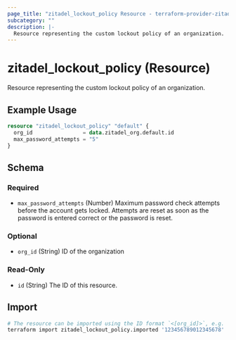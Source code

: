 ```yaml
---
page_title: "zitadel_lockout_policy Resource - terraform-provider-zitadel"
subcategory: ""
description: |-
  Resource representing the custom lockout policy of an organization.
---
```


# zitadel_lockout_policy (Resource)

Resource representing the custom lockout policy of an organization.

## Example Usage

```terraform
resource "zitadel_lockout_policy" "default" {
  org_id                = data.zitadel_org.default.id
  max_password_attempts = "5"
}
```

<!-- schema generated by tfplugindocs -->
## Schema

### Required

- `max_password_attempts` (Number) Maximum password check attempts before the account gets locked. Attempts are reset as soon as the password is entered correct or the password is reset.

### Optional

- `org_id` (String) ID of the organization

### Read-Only

- `id` (String) The ID of this resource.

## Import

```bash
# The resource can be imported using the ID format `<[org_id]>`, e.g.
terraform import zitadel_lockout_policy.imported '123456789012345678'
```
